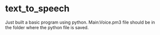 # text_to_speech
Just built a basic program using python.
Main:Voice.pm3 file should be in the folder where the python file is saved.
